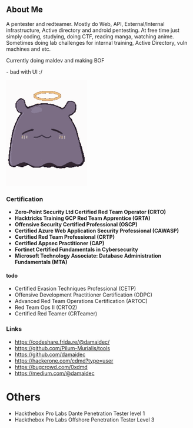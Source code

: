## About Me

A pentester and redteamer. Mostly do Web, API, External/Internal infrastructure, Active directory and android pentesting. At free time just simply coding, studying, doing CTF, reading manga, watching anime. Sometimes doing lab challenges for internal training, Active Directory, vuln machines and etc.

Currently doing maldev and making BOF

\- bad with UI :/

![takogif](images/inaaa-ina-galleta.gif)

### Certification

* **Zero-Point Security Ltd Certified Red Team Operator (CRTO)**
* **Hacktricks Training GCP Red Team Apprentice (GRTA)**
* **Offensive Security Certified Professional (OSCP)**
* **Certified Azure Web Application Security Professional (CAWASP)**
* **Certified Red Team Professional (CRTP)**
* **Certified Appsec Practitioner (CAP)**
* **Fortinet Certified Fundamentals in Cybersecurity**
* **Microsoft Technology Associate: Database Administration Fundamentals (MTA)**

#### todo
* Certified Evasion Techniques Professional (CETP) 
* Offensive Development Practitioner Certification (ODPC)
* Advanced Red Team Operations Certification (ARTOC)
* Red Team Ops II (CRTO2)
* Certified Red Teamer (CRTeamer)


### Links
- https://codeshare.frida.re/@damaidec/
- https://github.com/Pilum-Murialis/tools
- https://github.com/damaidec
- https://hackerone.com/cdmd?type=user
- https://bugcrowd.com/0xdmd
- https://medium.com/@damaidec

# Others

* Hackthebox Pro Labs Dante Penetration Tester level 1
* Hackthebox Pro Labs Offshore Penetration Tester Level 3